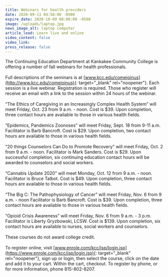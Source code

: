 ```yaml
---
title: Webinars for health providers
date: 2020-09-11 04:58:00 -0500
expire_date: 2020-10-09 00:00:00 -0500
image: /uploads/laptop.jpg
news_image_alt: laptop computer
article_lead: Learn live and online
video_content: false
video_link:
press_release: false
---
```


The Continuing Education Department at Kankakee Community College is offering a number of fall webinars for health professionals.&nbsp;<br><br>Full descriptions of the seminars is at [www.kcc.edu/comejoinus](http://www.kcc.edu/comejoinus){: target="_blank" rel="noopener"}. Each session is a live webinar. Registration is required. Those who register will receive an email with a link to the session within 24 hours of the webinar.<br><br>“The Ethics of Caregiving in an Increasingly Complex Health System” will meet Friday, Oct. 23 from 9 a.m. - noon. Cost is $39. Upon completion, three contact hours are available to those in various health fields.&nbsp;<br><br>“Epidemics, Pandemics Zoonoses” will meet Friday, Sept. 18 from 9-11 a.m. Facilitator is Barb Bancroft. Cost is $29. Upon completion, two contact hours are available to those in various health fields.&nbsp;<br><br>“20 things Counselors Can Do to Promote Recovery” will meet Friday, Oct. 2 from 9 a.m. - noon. Facilitator is Mark Sanders. Cost is $29. Upon successful completion, six continuing education contact hours will be awarded to counselors and social workers.&nbsp;<br><br>“Cannabis Update 2020” will meet Monday, Oct. 12 from 9 a.m. - noon. Facilitator is Bruce Talbot. Cost is $49. Upon completion, three contact hours are available to those in various health fields.&nbsp;<br><br>“The Big C: The Pathophysiology of Cancer” will meet Friday, Nov. 6 from 9 a.m. - noon Facilitator is Barb Bancroft. Cost is $39. Upon completion, three contact hours are available to those in various health fields.&nbsp;<br><br>“Opioid Crisis Awareness” will meet Friday, Nov. 6 from 9 a.m. - 3 p.m. Facilitator is Liberty Gryzbowski, LCSW. Cost is $139. Upon completion, six contact hours are available to nurses, social workers and counselors.<br><br>These courses do not award college credit.&nbsp;<br><br>To register online, visit [www.enrole.com/kcc/jsp/login.jsp](https://www.enrole.com/kcc/jsp/login.jsp){: target="_blank" rel="noopener"}, sign up or login, then select the course, click on the date and add it to your cart. Within the cart, checkout. To register by phone, or for more information, phone 815-802-8207.<br>&nbsp;
